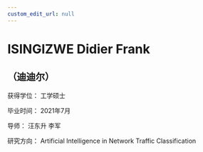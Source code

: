 ```yaml
---
custom_edit_url: null
---
```


# ISINGIZWE Didier Frank
## （迪迪尔）


获得学位： 工学硕士

毕业时间： 2021年7月

导师： 汪东升 李军

研究方向： Artificial Intelligence in Network Traffic Classification
